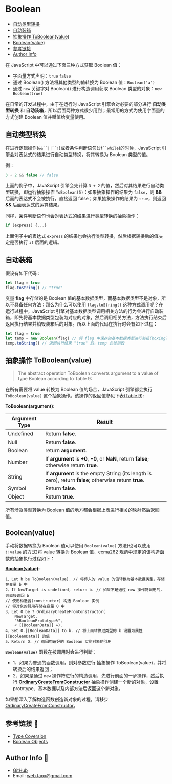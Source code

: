 # Boolean

* [自动类型转换](#auto-conversion)
* [自动装箱](#auto-boxing)
* [抽象操作 ToBoolean(value)](#toBoolean)
* [Boolean(value)](#Boolean)
* [参考链接](#see-also)
* [Author Info](#author)

在 JavaScript 中可以通过下面三种方式获取 Boolean 值：

* 字面量方式声明：`true` `false`
* 通过 Boolean() 方法将其他类型的值转换为 Boolean 值：`Boolean('a')`
* 通过 `new` 关键字对 Boolean() 进行构造调用获取 Boolean 类型的对象：`new Boolean(true)`

在日常的开发过程中，由于在运行时 JavaScript 引擎会对必要的部分进行 **自动类型转换** 和 **自动装箱**，所以后面两种方式很少用到；最常用的方式为使用字面量的方式创建 Boolean 值并赋值给变量使用。

## <span id="auto-conversion">自动类型转换</span>

在进行逻辑操作(`&&``||``!`)或者条件判断语句(`if``while`)的时候，JavaScript 引擎会对表达式的结果进行自动类型转换，将其转换为 Boolean 类型的值。

例：

```javascript
3 + 2 && false // false
```

上面的例子中，JavaScript 引擎会先计算 `3 + 2` 的值，然后对其结果进行自动类型转换，即运行抽象操作 `ToBoolean(5)`：如果抽象操作的结果为 `false`，则 **&&** 后面的表达式不会被执行，直接返回 false；如果抽象操作的结果为 `true`，则返回 **&&** 后面表达式的运算结果。

同样，条件判断语句也会对表达式的结果进行类型转换的抽象操作：

```javascript
if (express) {...}
```

上面例子中的表达式 `express` 的结果也会执行类型转换，然后根据转换后的值决定是否执行 `if` 后面的逻辑。

## <span id="auto-boxing">自动装箱</span>

假设有如下代码：

```javascript
let flag = true
flag.toString() // "true"
```

变量 **flag** 中存储的是 Boolean 值的基本数据类型，而基本数据类型不是对象，所以不具备任何方法；那么为什么可以使用 `flag.toString()` 这种方式调用呢？在运行过程中，JavaScript 引擎对基本数据类型调用相关方法的行为会进行自动装箱，即先将基本数据类型包装为对应的对象，然后调用相关方法，方法执行结束后返回执行结果并销毁装箱后的对象。所以上面的代码在执行时会有如下过程：

```javascript
let flag = true
let temp = new Boolean(flag) // 将 flag 中保存的基本数据类型进行装箱(boxing)处理
temp.toString() // 返回执行结果 "true" 后，temp 会被销毁
```

## <span id="toBoolean">抽象操作 ToBoolean(value)</span>

> The abstract operation ToBoolean converts argument to a value of type Boolean according to Table 9:

在所有需要将 value 转换为 Boolean 值的场合，JavaScript 引擎都会执行 `ToBoolean(value)` 这个抽象操作。该操作的返回值参见下表([Table 9](https://tc39.github.io/ecma262/#sec-toboolean)):

**ToBoolean(argument)**:

| Argument Type | Result |
| --- | --- |
| Undefined | Return **false**.|
| Null | Return **false**.|
| Boolean | return **argument**.|
| Number | If **argument** is **+0**, **-0**, or **NaN**, return **false**; otherwise return **true**.|
| String | If **argument** is the empty String (its length is zero), return **false**; otherwise return **true**. |
| Symbol | Return **false**.|
| Object | Return **true**.|

所有涉及类型转换为 Boolean 值的地方都会根据上表进行相关的映射然后返回值。

## <span id="Boolean">Boolean(value)</span>

手动将数据转换为 Boolean 值可以使用 `Boolean(value)` 方法(也可以使用 `!!value` 的方式)将 value 转换为 Boolean 值，ecma262 规范中规定的该构造函数的抽象执行过程如下：

**[Boolean(value)](https://tc39.github.io/ecma262/#sec-boolean-constructor-boolean-value):**

```ecma262
1、Let b be ToBoolean(value). // 将传入的 value 的值转换为基本数据类型，存储在变量 b 中
2、If NewTarget is undefined, return b. // 如果不是通过 new 操作符调用的，则直接返回 b
// 使用构造器(constructor) 构造 Boolean 实例
// 将对象的引用存储在变量 O 中
3、Let O be ? OrdinaryCreateFromConstructor(
	NewTarget,
	"%BooleanPrototype%",
	« [[BooleanData]] »).
4、Set O.[[BooleanData]] to b. // 将上面转换过类型的 b 设置为属性 [[BooleanData]] 的值
5、Return O. // 返回构造好的 Boolean 实例对象的引用
```

**`Boolean(value)`** 函数在被调用时会进行判断：

* 1、如果为普通的函数调用，则对参数进行 <span id="toBoolean">抽象操作 ToBoolean(value)</span>，并将转换后的结果返回；
* 2、如果是通过 `new` 操作符进行的构造调用，先进行前面的一步操作，然后执行 **[OrdinaryCreateFromConstructor](https://tc39.github.io/ecma262/#sec-ordinarycreatefromconstructor)** 抽象操作创建一个新的对象，设置 prototype、基本数据以及内部方法后返回这个新对象。

如果想深入了解构造函数创造新对象的过程，请移步 [OrdinaryCreateFromConstructor](../abstract-operations/ordinary-create-from-constructor.md)。

## <span id="see-also">参考链接 🔗</span>

* [Type Coversion](https://javascript.info/type-conversions)
* [Boolean Objects](tc39.github.io/ecma262/#sec-boolean-objects)

## <span id="author">Author Info 🙈</span>

* [GitHub](https://github.com/Tao-Quixote)
* Email: <web.taox@gmail.com>

